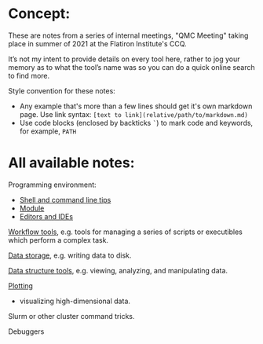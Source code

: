 # Concept:

These are notes from a series of internal meetings, "QMC Meeting" taking place in summer of 2021 at the Flatiron Institute's CCQ. 

It’s not my intent to provide details on every tool here, rather to jog your memory as to what the tool’s name was so you can do a quick online search to find more.

Style convention for these notes:
- Any example that's more than a few lines should get it's own markdown page. Use link syntax: `[text to link](relative/path/to/markdown.md)`
- Use code blocks (enclosed by backticks `` ` ``) to mark code and keywords, for example, `PATH`

# All available notes:
Programming environment:
* [Shell and command line tips](pages/bash.md)
* [Module](pages/module.md)
* [Editors and IDEs](pages/editors.md)

[Workflow tools](pages/workflow.md), e.g. tools for managing a series of scripts or executibles which perform a complex task.

[Data storage](pages/data.md), e.g. writing data to disk.

[Data structure tools](pages/data_structures.md), e.g. viewing, analyzing, and manipulating data.

[Plotting](pages/plotting.md)
* visualizing high-dimensional data.

Slurm or other cluster command tricks.

Debuggers
